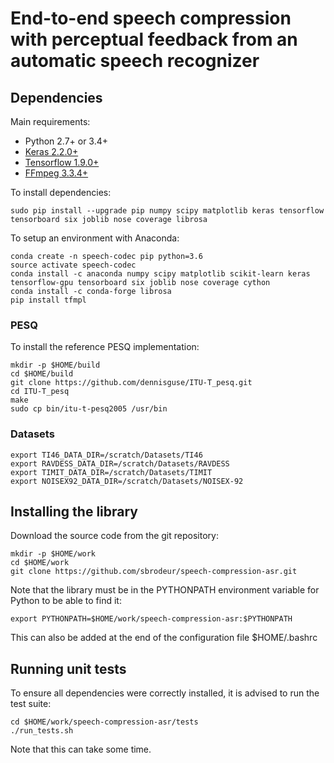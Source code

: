 # End-to-end speech compression with perceptual feedback from an automatic speech recognizer

## Dependencies

Main requirements:
- Python 2.7+ or 3.4+
- [Keras 2.2.0+](https://keras.io/)
- [Tensorflow 1.9.0+](https://www.tensorflow.org/)
- [FFmpeg 3.3.4+](https://www.ffmpeg.org/)

To install dependencies:
```
sudo pip install --upgrade pip numpy scipy matplotlib keras tensorflow tensorboard six joblib nose coverage librosa
```

To setup an environment with Anaconda:
```
conda create -n speech-codec pip python=3.6
source activate speech-codec
conda install -c anaconda numpy scipy matplotlib scikit-learn keras tensorflow-gpu tensorboard six joblib nose coverage cython
conda install -c conda-forge librosa
pip install tfmpl
```

### PESQ

To install the reference PESQ implementation:
```
mkdir -p $HOME/build
cd $HOME/build
git clone https://github.com/dennisguse/ITU-T_pesq.git
cd ITU-T_pesq
make
sudo cp bin/itu-t-pesq2005 /usr/bin
```

### Datasets


```
export TI46_DATA_DIR=/scratch/Datasets/TI46
export RAVDESS_DATA_DIR=/scratch/Datasets/RAVDESS
export TIMIT_DATA_DIR=/scratch/Datasets/TIMIT
export NOISEX92_DATA_DIR=/scratch/Datasets/NOISEX-92
```

## Installing the library

Download the source code from the git repository:
```
mkdir -p $HOME/work
cd $HOME/work
git clone https://github.com/sbrodeur/speech-compression-asr.git
```

Note that the library must be in the PYTHONPATH environment variable for Python to be able to find it:
```
export PYTHONPATH=$HOME/work/speech-compression-asr:$PYTHONPATH 
```
This can also be added at the end of the configuration file $HOME/.bashrc

## Running unit tests

To ensure all dependencies were correctly installed, it is advised to run the test suite:
```
cd $HOME/work/speech-compression-asr/tests
./run_tests.sh
```
Note that this can take some time.
